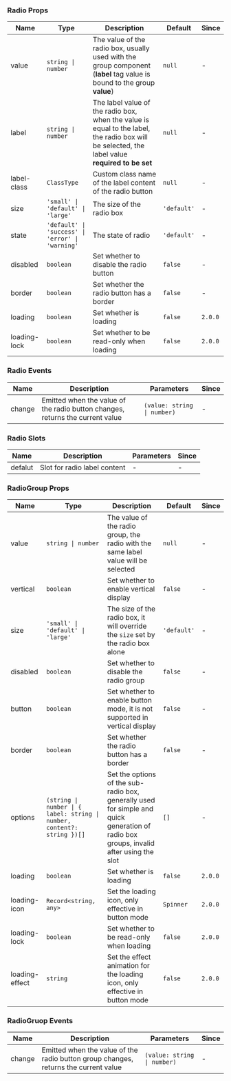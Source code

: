 ### Radio Props

| Name         | Type                                             | Description                                                                                                                                    | Default     | Since   |
| ------------ | ------------------------------------------------ | ---------------------------------------------------------------------------------------------------------------------------------------------- | ----------- | ------- |
| value        | `string \| number`                               | The value of the radio box, usually used with the group component (**label** tag value is bound to the group **value**)                        | `null`      | -       |
| label        | `string \| number`                               | The label value of the radio box, when the value is equal to the label, the radio box will be selected, the label value **required to be set** | `null`      | -       |
| label-class  | `ClassType`                                      | Custom class name of the label content of the radio button                                                                                     | `null`      | -       |
| size         | `'small' \| 'default' \| 'large'`                | The size of the radio box                                                                                                                      | `'default'` | -       |
| state        | `'default' \| 'success' \| 'error' \| 'warning'` | The state of radio                                                                                                                             | `'default'` | -       |
| disabled     | `boolean`                                        | Set whether to disable the radio button                                                                                                        | `false`     | -       |
| border       | `boolean`                                        | Set whether the radio button has a border                                                                                                      | `false`     | -       |
| loading      | `boolean`                                        | Set whether is loading                                                                                                                         | `false`     | `2.0.0` |
| loading-lock | `boolean`                                        | Set whether to be read-only when loading                                                                                                       | `false`     | `2.0.0` |

### Radio Events

| Name   | Description                                                                   | Parameters                  | Since |
| ------ | ----------------------------------------------------------------------------- | --------------------------- | ----- |
| change | Emitted when the value of the radio button changes, returns the current value | `(value: string \| number)` | -     |

### Radio Slots

| Name    | Description                  | Parameters | Since |
| ------- | ---------------------------- | ---------- | ----- |
| defalut | Slot for radio label content | -          | -     |

### RadioGroup Props

| Name           | Type                                                                    | Description                                                                                                                            | Default     | Since   |
| -------------- | ----------------------------------------------------------------------- | -------------------------------------------------------------------------------------------------------------------------------------- | ----------- | ------- |
| value          | `string \| number`                                                      | The value of the radio group, the radio with the same label value will be selected                                                     | `null`      | -       |
| vertical       | `boolean`                                                               | Set whether to enable vertical display                                                                                                 | `false`     | -       |
| size           | `'small' \| 'default' \| 'large'`                                       | The size of the radio box, it will override the `size` set by the radio box alone                                                      | `'default'` | -       |
| disabled       | `boolean`                                                               | Set whether to disable the radio group                                                                                                 | `false`     | -       |
| button         | `boolean`                                                               | Set whether to enable button mode, it is not supported in vertical display                                                             | `false`     | -       |
| border         | `boolean`                                                               | Set whether the radio button has a border                                                                                              | `false`     | -       |
| options        | `(string \| number \| { label: string \| number, content?: string })[]` | Set the options of the sub-radio box, generally used for simple and quick generation of radio box groups, invalid after using the slot | `[]`        | -       |
| loading        | `boolean`                                                               | Set whether is loading                                                                                                                 | `false`     | `2.0.0` |
| loading-icon   | `Record<string, any>`                                                   | Set the loading icon, only effective in button mode                                                                                    | `Spinner`   | `2.0.0` |
| loading-lock   | `boolean`                                                               | Set whether to be read-only when loading                                                                                               | `false`     | `2.0.0` |
| loading-effect | `string`                                                                | Set the effect animation for the loading icon, only effective in button mode                                                           | `false`     | `2.0.0` |

### RadioGruop Events

| Name   | Description                                                                         | Parameters                  | Since |
| ------ | ----------------------------------------------------------------------------------- | --------------------------- | ----- |
| change | Emitted when the value of the radio button group changes, returns the current value | `(value: string \| number)` | -     |
